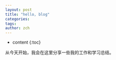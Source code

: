 ```yaml
---
layout: post
title: "hello, blog"
categories: 
tags: 
author: zch
---
```


* content
{:toc}

从今天开始，我会在这里分享一些我的工作和学习总结。




